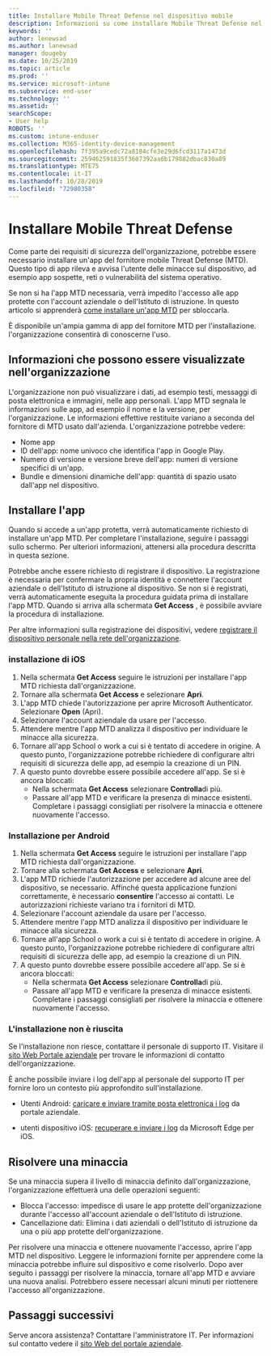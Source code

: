 ```yaml
---
title: Installare Mobile Threat Defense nel dispositivo mobile
description: Informazioni su come installare Mobile Threat Defense nel dispositivo mobile.
keywords: ''
author: lenewsad
ms.author: lanewsad
manager: dougeby
ms.date: 10/25/2019
ms.topic: article
ms.prod: ''
ms.service: microsoft-intune
ms.subservice: end-user
ms.technology: ''
ms.assetid: ''
searchScope:
- User help
ROBOTS: ''
ms.custom: intune-enduser
ms.collection: M365-identity-device-management
ms.openlocfilehash: 7f395a9cedc72a8184cfe3e29d6fcd3117a1473d
ms.sourcegitcommit: 259462591835f3607392aa6b179882dbac830a89
ms.translationtype: MTE75
ms.contentlocale: it-IT
ms.lasthandoff: 10/28/2019
ms.locfileid: "72980358"
---
```

# <a name="install-mobile-threat-defense"></a>Installare Mobile Threat Defense   

Come parte dei requisiti di sicurezza dell'organizzazione, potrebbe essere necessario installare un'app del fornitore mobile Threat Defense (MTD). Questo tipo di app rileva e avvisa l'utente delle minacce sul dispositivo, ad esempio app sospette, reti o vulnerabilità del sistema operativo.  

Se non si ha l'app MTD necessaria, verrà impedito l'accesso alle app protette con l'account aziendale o dell'Istituto di istruzione. In questo articolo si apprenderà [come installare un'app MTD](set-up-mobile-threat-defense.md#install-app) per sbloccarla.  

È disponibile un'ampia gamma di app del fornitore MTD per l'installazione. l'organizzazione consentirà di conoscerne l'uso. 


## <a name="information-your-organization-can-see"></a>Informazioni che possono essere visualizzate nell'organizzazione   

L'organizzazione non può visualizzare i dati, ad esempio testi, messaggi di posta elettronica e immagini, nelle app personali. L'app MTD segnala le informazioni sulle app, ad esempio il nome e la versione, per l'organizzazione. Le informazioni effettive restituite variano a seconda del fornitore di MTD usato dall'azienda. L'organizzazione potrebbe vedere:   

* Nome app  
* ID dell'app: nome univoco che identifica l'app in Google Play.  
* Numero di versione e versione breve dell'app: numeri di versione specifici di un'app.  
* Bundle e dimensioni dinamiche dell'app: quantità di spazio usato dall'app nel dispositivo. 


## <a name="install-app"></a>Installare l'app    
Quando si accede a un'app protetta, verrà automaticamente richiesto di installare un'app MTD. Per completare l'installazione, seguire i passaggi sullo schermo. Per ulteriori informazioni, attenersi alla procedura descritta in questa sezione.  
 
Potrebbe anche essere richiesto di registrare il dispositivo. La registrazione è necessaria per confermare la propria identità e connettere l'account aziendale o dell'Istituto di istruzione al dispositivo. Se non si è registrati, verrà automaticamente eseguita la procedura guidata prima di installare l'app MTD. Quando si arriva alla schermata **Get Access** , è possibile avviare la procedura di installazione.  

Per altre informazioni sulla registrazione dei dispositivi, vedere [registrare il dispositivo personale nella rete dell'organizzazione](https://docs.microsoft.com/azure/active-directory/user-help/user-help-register-device-on-network).  

### <a name="ios-setup"></a>installazione di iOS  

1. Nella schermata **Get Access** seguire le istruzioni per installare l'app MTD richiesta dall'organizzazione.   
2. Tornare alla schermata **Get Access** e selezionare **Apri**.  
3. L'app MTD chiede l'autorizzazione per aprire Microsoft Authenticator. Selezionare **Open** (Apri). 
4. Selezionare l'account aziendale da usare per l'accesso. 
5. Attendere mentre l'app MTD analizza il dispositivo per individuare le minacce alla sicurezza. 
6. Tornare all'app School o work a cui si è tentato di accedere in origine. A questo punto, l'organizzazione potrebbe richiedere di configurare altri requisiti di sicurezza delle app, ad esempio la creazione di un PIN.   
7. A questo punto dovrebbe essere possibile accedere all'app. Se si è ancora bloccati:  
    * Nella schermata **Get Access** selezionare **Controlla**di più.  
    * Passare all'app MTD e verificare la presenza di minacce esistenti. Completare i passaggi consigliati per risolvere la minaccia e ottenere nuovamente l'accesso.    

### <a name="android-setup"></a>Installazione per Android 

1. Nella schermata **Get Access** seguire le istruzioni per installare l'app MTD richiesta dall'organizzazione.  
2. Tornare alla schermata **Get Access** e selezionare **Apri**.  
3. L'app MTD richiede l'autorizzazione per accedere ad alcune aree del dispositivo, se necessario. Affinché questa applicazione funzioni correttamente, è necessario **consentire** l'accesso ai contatti. Le autorizzazioni richieste variano tra i fornitori di MTD.  
4. Selezionare l'account aziendale da usare per l'accesso.  
5. Attendere mentre l'app MTD analizza il dispositivo per individuare le minacce alla sicurezza.  
6. Tornare all'app School o work a cui si è tentato di accedere in origine. A questo punto, l'organizzazione potrebbe richiedere di configurare altri requisiti di sicurezza delle app, ad esempio la creazione di un PIN.  
7. A questo punto dovrebbe essere possibile accedere all'app. Se si è ancora bloccati:  
    * Nella schermata **Get Access** selezionare **Controlla**di più.  
    * Passare all'app MTD e verificare la presenza di minacce esistenti. Completare i passaggi consigliati per risolvere la minaccia e ottenere nuovamente l'accesso.  

### <a name="installation-failed"></a>L'installazione non è riuscita  

Se l'installazione non riesce, contattare il personale di supporto IT. Visitare il [sito Web Portale aziendale](https://go.microsoft.com/fwlink/?linkid=2010980) per trovare le informazioni di contatto dell'organizzazione.  

È anche possibile inviare i log dell'app al personale del supporto IT per fornire loro un contesto più approfondito sull'installazione.  
* Utenti Android: [caricare e inviare tramite posta elettronica i log](https://docs.microsoft.com/intune-user-help/send-logs-to-your-it-admin-by-email-android) da portale aziendale.   

* utenti dispositivo iOS: [recuperare e inviare i log](https://docs.microsoft.com/intune/apps/manage-microsoft-edge#use-microsoft-edge-on-ios-to-access-managed-app-logs) da Microsoft Edge per iOS.  

## <a name="resolve-a-threat"></a>Risolvere una minaccia  
Se una minaccia supera il livello di minaccia definito dall'organizzazione, l'organizzazione effettuerà una delle operazioni seguenti:  
   
* Blocca l'accesso: impedisce di usare le app protette dell'organizzazione durante l'accesso all'account aziendale o dell'Istituto di istruzione.  
* Cancellazione dati: Elimina i dati aziendali o dell'Istituto di istruzione da una o più app protette dell'organizzazione.  

Per risolvere una minaccia e ottenere nuovamente l'accesso, aprire l'app MTD nel dispositivo. Leggere le informazioni fornite per apprendere come la minaccia potrebbe influire sul dispositivo e come risolverlo. Dopo aver seguito i passaggi per risolvere la minaccia, tornare all'app MTD e avviare una nuova analisi. Potrebbero essere necessari alcuni minuti per riottenere l'accesso all'organizzazione.  

## <a name="next-steps"></a>Passaggi successivi  

Serve ancora assistenza? Contattare l'amministratore IT. Per informazioni sul contatto vedere il [sito Web del portale aziendale](https://go.microsoft.com/fwlink/?linkid=2010980).


